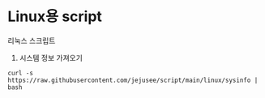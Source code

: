 # Linux용 script
리눅스 스크립트

1. 시스템 정보 가져오기
  
```
curl -s https://raw.githubusercontent.com/jejusee/script/main/linux/sysinfo | bash
```
